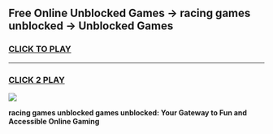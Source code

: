 
## Free Online Unblocked Games → racing games unblocked → Unblocked Games
<h3>
<a href="https://premium.freeplayer.one?title=racing_games_unblocked&ref=21F">CLICK TO PLAY</a></h3>
<hr>

<h3>
<a href="https://premium.freeplayer.one?title=racing_games_unblocked&ref=21F">CLICK 2 PLAY</a>
  
</h3>

<a href="https://premium.freeplayer.one?title=racing_games_unblocked&ref=21F/"><img src="https://clearcache.store/games.png"></a>


**racing games unblocked games unblocked: Your Gateway to Fun and Accessible Online Gaming**
